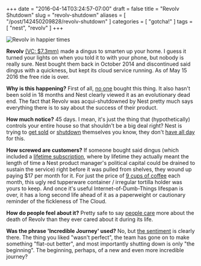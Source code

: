 +++
date = "2016-04-14T03:24:57-07:00"
draft = false
title = "Revolv Shutdown"
slug = "revolv-shutdown"
aliases = [ "/post/142450209828/revolv-shutdown" ]
categories = [ "gotcha!" ]
tags = [ "nest", "revolv" ]
+++

![Revolv in happier times](https://dumbfunded.imgix.net/revolv.jpg?w=640&auto=format&q=90 "The Revolv family in happier times. No one could have predicted 
they would all be dead within two years.")

**Revolv** [(VC: $7.3mm)](https://www.crunchbase.com/organization/revolv) made a dingus to smarten up your home. I guess it turned your lights on when you 
told it to with your phone, but nobody is really sure. Nest bought them back in October 2014 and discontinued said dingus with a quickness, but kept its cloud 
service running. As of May 15 2016 the free ride is over.

<!--more-->

**Why is this happening?** First of all, [no 
one](https://web.archive.org/web/20150609233637/https://play.google.com/store/apps/details?id=com.revolv.android.app&hl=en) bought this thing. It also hasn't 
been sold in 18 months and Nest clearly viewed it as an evolutionary dead end. The fact that Revolv was acqui-shutdowned by Nest pretty much says everything 
there is to say about the success of their product.

**How much notice?** 45 days. I mean, it's just the thing that (hypothetically) controls your entire house so that shouldn't be a big deal right? Nest is 
trying to [get sold](http://www.businessinsider.com/whats-going-on-at-nest-2016-2) or [shutdown](http://recode.net/2016/03/30/nest-2015-sales-budget/) 
themselves you know, they don't [have all day](http://www.vox.com/2016/4/7/11378904/nest-tony-fadell-struggling) for this.

**How screwed are customers?** If someone bought said dingus (which included a [lifetime 
subscription](http://www.businessinsider.com/revolv-smart-home-hubs-lifetime-subscription-bricked-nest-google-alphabet-internet-of-things-2016-4), where by 
lifetime they actually meant the length of time a Nest product manager's political capital could be drained to sustain the service) right before it was pulled 
from shelves, they wound up paying $17 per month for it. For just the price of [9 cups of coffee](http://www.fastfoodmenuprices.com/starbucks-prices/) each 
month, this ugly red tupperware container / irregular tortilla holder was yours to keep. And once it's useful Internet-of-Dumb-Things lifespan is over, it has 
a long second life ahead of it as a paperweight or cautionary reminder of the fickleness of The Cloud.

**How do people feel about it?** Pretty safe to say [people 
care](https://medium.com/@arlogilbert/the-time-that-tony-fadell-sold-me-a-container-of-hummus-cb0941c762c1) more about the death of Revolv than they ever 
cared about it during its life.

**Was the phrase 'Incredible Journey' used?** No, but [the sentiment](http://www.revolv.com/) is clearly there. The thing you liked "wasn't perfect", the team 
has gone on to make something "flat-out better", and most importantly shutting down is only "the beginning". The beginning, perhaps, of a new and even more 
incredible journey?
